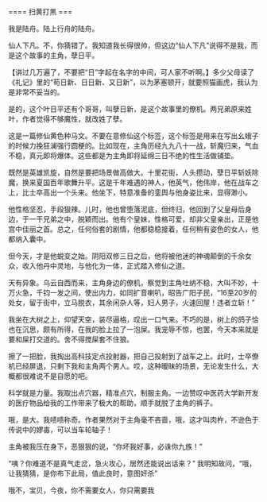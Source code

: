 


==== 扫黄打黑  ===


我是陆舟。陆上行舟的陆舟。

仙人下凡。不，你猜错了。我知道我长得很帅，但这边“仙人下凡”说得不是我，而是这个故事的主角，孽日平。

【讲过几万遍了，不要把“日”字起在名字的中间，可人家不听啊。】多少父母读了《礼记》里的“苟日新、日日新、又日新”，以为茅塞顿开，就要照猫画虎，我认为是非常不妥当的。

是的，这个叶日平还有个哥哥，叫孽日新，是这个故事里的僚机。两兄弟原来姓叶，作者觉得不够魔性，就改姓了孽。

这是一篇修仙黄色种马文。不要在意修仙这个标签，这个标签是用来在写出幺蛾子的时候力挽狂澜强行圆梗的。比如现在，主角历经九九八十一战，斩魔归来，气血不稳，真元即将爆体。这些都是为主角即将延绵三日不绝的性生活做铺垫。

既然是英雄凯旋，自然是要把场景做高做大。十里花街，人头攒动，孽日平斩妖除魔，换来夏国百年歌舞升平。这是千年难遇的神人，他英气，他伟岸，他在战车之上，比士卒高出一个头来。他坐下，特意准备的銮舆与他身姿比来，显得渺小。

他性格坚忍，手段狠辣。儿时，他也曾堕落泥底，但终归，他回到了父皇母后身边，于一干兄弟之中，脱颖而出。他有个皇妹，性格可爱，却非父皇亲出，正是他宫中佳丽之首。总之，任何俗套的剧情，他都稳稳接着，任何稍有姿色的女人，他都纳入囊中。

但今天，才是他蜕变之始。阴阳双修三日之后，他将被他迷的神魂颠倒的千余女众，收入他丹中灵地，与他化为一体，正式踏入修仙之道。

天有异象。乌云自西而来，主角身边的僚机，察觉到主角吐纳不稳，大叫不妙，十万火急，千钧一发之间，使出内力，如同扩音喇叭，昭告广阳子民，“16至20岁的处女，留于街中，立马脱衣，其余闲杂人等，妇人男子，火速回屋！违者立斩！”

我坐在大树之上，仰望天空，装尽逼格，叹出一口气来。不巧的是，树上的鸽子恰也在沉思，颇有所得，在我的脸上拉了一泡屎。我宠辱不惊，也罢，今天本来就是要和屎打交道的。舍不得搅屎套不住狼。

擦了一把脸，我掏出高科技定点投射器，把自己投射到了战车之上。此时，士卒僚机已经屏退，只剩下我和主角两个男人。哎，这种暧昧的场景，无论发生什么，大概都很难说不是自愿的吧。

科学就是力量。我取出点穴器，精准点穴，制服主角。一边赞叹中医药大学新开发的医疗物品给我的工作带来了极大的帮助，顺手就脱了主角的裤子。

哦，是大。我啧啧称奇。作者果然对于主角毫不吝啬，哦，这才叫肉杵，不逊色于传说中的嫪毐，可以当车轮轴子！

主角被我压在身下，恶狠狠的说，“你坏我好事，必诛你九族！”

“咦？你难道不是真气走岔，急火攻心，居然还能说出话来？” 我明知故问，“哦，让我猜猜，是你布下此局，值此良时，意图奸杀”

哦不，宝贝，今夜，你不需要女人，你只需要我